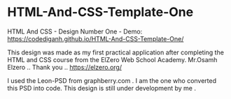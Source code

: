 # HTML-And-CSS-Template-One
HTML And CSS - Design Number One - Demo:
https://codediganh.github.io/HTML-And-CSS-Template-One/

This design was made as my first practical application after completing the HTML and CSS course from the ElZero Web School Academy.
Mr.Osamh Elzero .. Thank you .. https://elzero.org/

I used the Leon-PSD from graphberry.com .
I am the one who converted this PSD into code.
This design is still under development by me .

